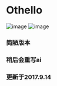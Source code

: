 # Othello
![image](https://github.com/qiaofengmarco/JavaOthello/raw/master/d1.png)
![image](https://github.com/qiaofengmarco/JavaOthello/raw/master/d2.png)
### 简陋版本
### 稍后会重写ai
### 更新于2017.9.14

